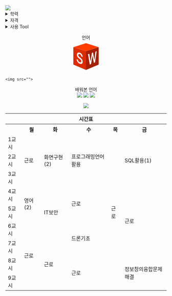 
<!--
1. soft
2. rounded
3. cylinder
### Hi there 👋
-->

<!--        <img src="https://capsule-render.vercel.app/api?type={원하는 타입}&옵션1={옵션}&···&옵션n={옵션}        -->
<img src="https://capsule-render.vercel.app/api?type=transparent&fontColor=bd7eff&text=JinYong's%20WorkSpace&height=150&fontSize=70">

<details>
  <summary>학력</summary>
  前 경기기계공업고등학교 (GGMT) 하이텍융합기계과 졸업
  <br> KBU 소프트웨어융합과 코딩전공 23학번 재학중
</details>
<details>
    <summary>자격</summary>

  |취득년월일|자격증|발령청|
  |------|---|---|
  |2021.12.24|컴퓨터응용선반기능사|한국인력산업공단|
  |2022.04.15|3D프린터운용기능사|한국인력산업공단|
  |2022.06.24|컴퓨터응용밀링기능사|한국인력산업공단|
  |2022.07.22|전기기능사|한국인력산업공단|

</details>
<details>
    <summary>사용 Tool</summary>
    <svg xmlns="http://www.w3.org/2000/svg" x="0px" y="0px" width="100" height="100" viewBox="0 0 48 48">
<path fill="#dd2c00" d="M24,44L5,36V10l19,6V44z"></path><path fill="#a52005" d="M24,44l19-8V10l-19,6V44z"></path><path fill="#ff3d00" d="M5,10l19-6l19,6l-19,6L5,10z"></path><path fill="#fff" d="M36.538 29.214l1.645-12.583L40 16l-2.438 16.738-1.787.737-2.078-10.928-2.159 12.676L29.653 36 27 20.516l1.987-.69 1.763 11.661 2.135-13.015 1.604-.557L36.538 29.214zM16.855 31.103c0-.324-.036-.626-.109-.905-.073-.279-.206-.56-.399-.841-.193-.281-.458-.577-.794-.889-.336-.311-.766-.664-1.29-1.057-.572-.424-1.097-.864-1.577-1.319-.478-.454-.889-.931-1.232-1.431-.342-.499-.61-1.029-.803-1.59-.193-.561-.289-1.161-.289-1.801 0-.633.1-1.182.301-1.649.201-.468.485-.838.852-1.111.368-.273.809-.438 1.326-.492.519-.055 1.094.017 1.728.215.68.213 1.295.536 1.842.969.549.434 1.014.937 1.395 1.508.382.573.675 1.19.88 1.852.205.663.307 1.332.307 2.007l-2.137-.707c0-.39-.046-.764-.139-1.122-.092-.357-.234-.686-.424-.987-.19-.3-.43-.563-.719-.788-.289-.225-.629-.4-1.022-.526-.369-.119-.688-.167-.957-.144-.268.023-.491.103-.668.242-.177.138-.308.328-.392.569-.084.24-.126.516-.126.828 0 .587.208 1.145.625 1.676.418.533 1.059 1.112 1.925 1.741.682.495 1.276.99 1.779 1.485.505.497.926 1.009 1.263 1.534.337.527.588 1.077.753 1.649C18.917 30.592 19 31.201 19 31.846c0 .682-.104 1.258-.312 1.727-.207.469-.502.823-.884 1.063-.381.24-.84.36-1.378.363-.536.003-1.131-.118-1.784-.361-.579-.215-1.147-.531-1.704-.945-.555-.413-1.051-.907-1.489-1.484-.436-.575-.787-1.22-1.052-1.935C10.132 29.562 10 28.789 10 27.956l2.041.723c0 .499.066.951.199 1.357.133.406.315.765.546 1.077.232.313.506.579.824.8.318.221.662.4 1.032.534.731.266 1.283.271 1.654.014C16.668 32.204 16.855 31.75 16.855 31.103z"></path>
</svg>
<br>solidworks
</details>

<p align="center">
    언어
  <br>
    <svg xmlns="http://www.w3.org/2000/svg" x="0px" y="0px" width="100" height="100" viewBox="0 0 48 48">
<path fill="#dd2c00" d="M24,44L5,36V10l19,6V44z"></path><path fill="#a52005" d="M24,44l19-8V10l-19,6V44z"></path><path fill="#ff3d00" d="M5,10l19-6l19,6l-19,6L5,10z"></path><path fill="#fff" d="M36.538 29.214l1.645-12.583L40 16l-2.438 16.738-1.787.737-2.078-10.928-2.159 12.676L29.653 36 27 20.516l1.987-.69 1.763 11.661 2.135-13.015 1.604-.557L36.538 29.214zM16.855 31.103c0-.324-.036-.626-.109-.905-.073-.279-.206-.56-.399-.841-.193-.281-.458-.577-.794-.889-.336-.311-.766-.664-1.29-1.057-.572-.424-1.097-.864-1.577-1.319-.478-.454-.889-.931-1.232-1.431-.342-.499-.61-1.029-.803-1.59-.193-.561-.289-1.161-.289-1.801 0-.633.1-1.182.301-1.649.201-.468.485-.838.852-1.111.368-.273.809-.438 1.326-.492.519-.055 1.094.017 1.728.215.68.213 1.295.536 1.842.969.549.434 1.014.937 1.395 1.508.382.573.675 1.19.88 1.852.205.663.307 1.332.307 2.007l-2.137-.707c0-.39-.046-.764-.139-1.122-.092-.357-.234-.686-.424-.987-.19-.3-.43-.563-.719-.788-.289-.225-.629-.4-1.022-.526-.369-.119-.688-.167-.957-.144-.268.023-.491.103-.668.242-.177.138-.308.328-.392.569-.084.24-.126.516-.126.828 0 .587.208 1.145.625 1.676.418.533 1.059 1.112 1.925 1.741.682.495 1.276.99 1.779 1.485.505.497.926 1.009 1.263 1.534.337.527.588 1.077.753 1.649C18.917 30.592 19 31.201 19 31.846c0 .682-.104 1.258-.312 1.727-.207.469-.502.823-.884 1.063-.381.24-.84.36-1.378.363-.536.003-1.131-.118-1.784-.361-.579-.215-1.147-.531-1.704-.945-.555-.413-1.051-.907-1.489-1.484-.436-.575-.787-1.22-1.052-1.935C10.132 29.562 10 28.789 10 27.956l2.041.723c0 .499.066.951.199 1.357.133.406.315.765.546 1.077.232.313.506.579.824.8.318.221.662.4 1.032.534.731.266 1.283.271 1.654.014C16.668 32.204 16.855 31.75 16.855 31.103z"></path>
</svg>

    <img src="">
</p>


<p align="center">
    배워본 언어
  <br>
    <img src="https://img.shields.io/badge/HTML5-E34F26?style=for-the-badge&logo=HTML5&logoColor=white"/>
    <img src="https://img.shields.io/badge/JavaScript-F7DF1E?style=for-the-badge&logo=JavaScript&logoColor=white"/>
    <img src="https://img.shields.io/badge/C++-00599C?style=for-the-badge&logo=C++&logoColor=white"/>
</p>


<div align="center">
    
<img src="https://github-readme-stats.vercel.app/api?username=Bluebla1004&show_icons=true">
    
</div>



<table>
        <tr>
            <th colspan="6">시간표</th>
        </tr>
        <tr>
            <th></th>
            <th>월</th>
            <th>화</th>
            <th>수</th>
            <th>목</th>
            <th>금</th>
        </tr>
        <tr>
            <td>1교시</td>
            <td rowspan="3">근로</td>
            <td rowspan="3">화면구현(2)</td>
            <td rowspan="3">프로그래밍언어활용</td>
            <td rowspan="9">근로</td>
            <td rowspan="3">SQL활용(1)</td>
        </tr>
        <tr>
            <td>2교시</td>
        </tr>
        <tr>
            <td>3교시</td>
        </tr>
        <tr>
            <td>4교시</td>
            <td rowspan="2">영어(2)</td>
            <td rowspan="3">IT보안</td>
            <td rowspan="2">근로</td>
            <td rowspan="4">근로</td>
        </tr>
        <tr>
            <td>5교시</td>
        </tr>
        <tr>
            <td>6교시</td>
            <td rowspan="4">근로</td>
            <td rowspan="2">드론기초</td>
        </tr>
        <tr>
            <td>7교시</td>
            <td rowspan="3">근로</td>
        </tr>
        <tr>
            <td>8교시</td>
            <td rowspan="2">근로</td>
            <td rowspan="2">정보창의융합문제해결</td>
        </tr>
        <tr>
            <td>9교시</td>
        </tr>
    </table>
